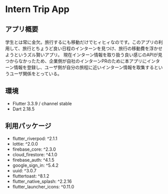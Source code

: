 # Intern Trip App

## アプリ概要
学生とは常に金欠。旅行するにも移動だけでヒィヒィなのです。このアプリの利用して、旅行とちょうど良い日程のインターンを見つけ、旅行の移動費を浮かせようというズル賢いアプリ。
現在インターン情報を取り扱う良い感じのAPIが見つからなかったため、企業側が自社のインターンPRのために本アプリにインターン情報を登録し、ユーザ側が自分の旅程に近いインターン情報を取集するというユーザ関係をとっている。

## 環境
- Flutter 3.3.9 / channel stable
- Dart 2.18.5

## 利用パッケージ
- flutter_riverpod: ^2.1.1
- lottie: ^2.0.0
- firebase_core: ^2.3.0
- cloud_firestore: ^4.1.0
- firebase_auth: ^4.1.5
- google_sign_in: ^5.4.2
- uuid: ^3.0.7
- fluttertoast: ^8.1.2
- flutter_native_splash: ^2.2.16
- flutter_launcher_icons: ^0.11.0
